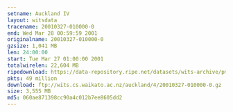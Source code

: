 ```yaml
---
setname: Auckland IV
layout: witsdata
tracename: 20010327-010000-0
end: Wed Mar 28 00:59:59 2001
originalname: 20010327-010000-0
gzsize: 1,041 MB
len: 24:00:00
start: Tue Mar 27 01:00:00 2001
totalwirelen: 22,604 MB
ripedownload: https://data-repository.ripe.net/datasets/wits-archive/pma/long/auck/4//20010327-010000-0.gz
pkts: 49 million
download: ftp://wits.cs.waikato.ac.nz/auckland/4/20010327-010000-0.gz
size: 3,555 MB
md5: 060ae871398cc90a4c012b7ee8605dd2
---
```

